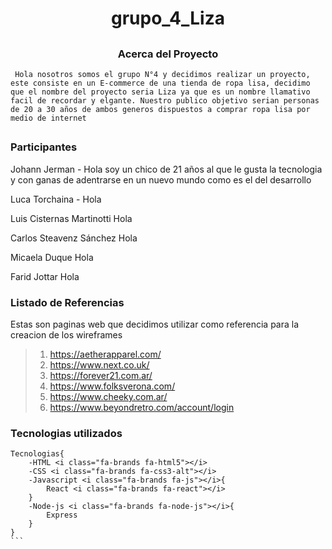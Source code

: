 # <h1 align="center"> grupo_4_Liza </h1>

## <h3 align="center"> Acerca del Proyecto </h3>

```
 Hola nosotros somos el grupo N°4 y decidimos realizar un proyecto, este consiste en un E-commerce de una tienda de ropa lisa, decidimo que el nombre del proyecto seria Liza ya que es un nombre llamativo facil de recordar y elgante. Nuestro publico objetivo serian personas de 20 a 30 años de ambos generos dispuestos a comprar ropa lisa por medio de internet
```

## <h3> Participantes </h3>

Johann Jerman -
 Hola soy un chico de 21 años al que le gusta la tecnologia y con ganas de adentrarse en un nuevo mundo como es el del desarrollo

Luca Torchaina -
 Hola

Luis Cisternas Martinotti
 Hola

Carlos Steavenz Sánchez
 Hola

Micaela Duque
 Hola

Farid Jottar
 Hola


### <h3> Listado de Referencias </h3>

Estas son paginas web que decidimos utilizar como referencia para la creacion de los wireframes

> 1) https://aetherapparel.com/
> 2) https://www.next.co.uk/
> 3) https://forever21.com.ar/
> 4) https://www.folksverona.com/
> 5) https://www.cheeky.com.ar/
> 6) https://www.beyondretro.com/account/login

### Tecnologias utilizados
````
Tecnologias{
    -HTML <i class="fa-brands fa-html5"></i>
    -CSS <i class="fa-brands fa-css3-alt"></i>
    -Javascript <i class="fa-brands fa-js"></i>{
        React <i class="fa-brands fa-react"></i>
    }
    -Node-js <i class="fa-brands fa-node-js"></i>{
        Express
    }
}
```
